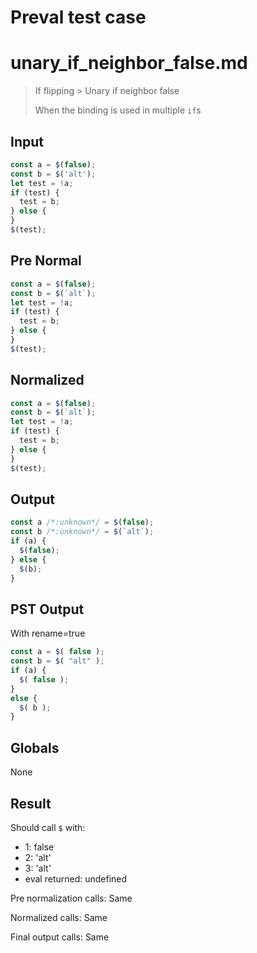 # Preval test case

# unary_if_neighbor_false.md

> If flipping > Unary if neighbor false
>
> When the binding is used in multiple `if`s

## Input

`````js filename=intro
const a = $(false);
const b = $('alt');
let test = !a;
if (test) {
  test = b;
} else {
}
$(test);
`````

## Pre Normal


`````js filename=intro
const a = $(false);
const b = $(`alt`);
let test = !a;
if (test) {
  test = b;
} else {
}
$(test);
`````

## Normalized


`````js filename=intro
const a = $(false);
const b = $(`alt`);
let test = !a;
if (test) {
  test = b;
} else {
}
$(test);
`````

## Output


`````js filename=intro
const a /*:unknown*/ = $(false);
const b /*:unknown*/ = $(`alt`);
if (a) {
  $(false);
} else {
  $(b);
}
`````

## PST Output

With rename=true

`````js filename=intro
const a = $( false );
const b = $( "alt" );
if (a) {
  $( false );
}
else {
  $( b );
}
`````

## Globals

None

## Result

Should call `$` with:
 - 1: false
 - 2: 'alt'
 - 3: 'alt'
 - eval returned: undefined

Pre normalization calls: Same

Normalized calls: Same

Final output calls: Same
